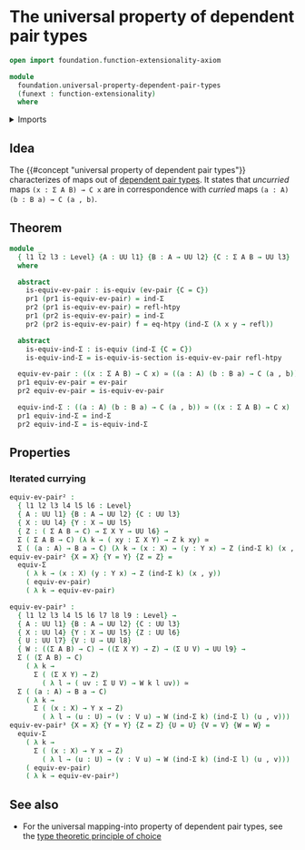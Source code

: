 # The universal property of dependent pair types

```agda
open import foundation.function-extensionality-axiom

module
  foundation.universal-property-dependent-pair-types
  (funext : function-extensionality)
  where
```

<details><summary>Imports</summary>

```agda
open import foundation.dependent-pair-types
open import foundation.function-extensionality funext

open import foundation.universe-levels

open import foundation-core.equivalences
open import foundation-core.functoriality-dependent-pair-types
open import foundation-core.homotopies
open import foundation-core.identity-types
```

</details>

## Idea

The {{#concept "universal property of dependent pair types"}} characterizes of
maps out of [dependent pair types](foundation.dependent-pair-types.md). It
states that _uncurried_ maps `(x : Σ A B) → C x` are in correspondence with
_curried_ maps `(a : A) (b : B a) → C (a , b)`.

## Theorem

```agda
module _
  { l1 l2 l3 : Level} {A : UU l1} {B : A → UU l2} {C : Σ A B → UU l3}
  where

  abstract
    is-equiv-ev-pair : is-equiv (ev-pair {C = C})
    pr1 (pr1 is-equiv-ev-pair) = ind-Σ
    pr2 (pr1 is-equiv-ev-pair) = refl-htpy
    pr1 (pr2 is-equiv-ev-pair) = ind-Σ
    pr2 (pr2 is-equiv-ev-pair) f = eq-htpy (ind-Σ (λ x y → refl))

  abstract
    is-equiv-ind-Σ : is-equiv (ind-Σ {C = C})
    is-equiv-ind-Σ = is-equiv-is-section is-equiv-ev-pair refl-htpy

  equiv-ev-pair : ((x : Σ A B) → C x) ≃ ((a : A) (b : B a) → C (a , b))
  pr1 equiv-ev-pair = ev-pair
  pr2 equiv-ev-pair = is-equiv-ev-pair

  equiv-ind-Σ : ((a : A) (b : B a) → C (a , b)) ≃ ((x : Σ A B) → C x)
  pr1 equiv-ind-Σ = ind-Σ
  pr2 equiv-ind-Σ = is-equiv-ind-Σ
```

## Properties

### Iterated currying

```agda
equiv-ev-pair² :
  { l1 l2 l3 l4 l5 l6 : Level}
  { A : UU l1} {B : A → UU l2} {C : UU l3}
  { X : UU l4} {Y : X → UU l5}
  { Z : ( Σ A B → C) → Σ X Y → UU l6} →
  Σ ( Σ A B → C) (λ k → ( xy : Σ X Y) → Z k xy) ≃
  Σ ( (a : A) → B a → C) (λ k → (x : X) → (y : Y x) → Z (ind-Σ k) (x , y))
equiv-ev-pair² {X = X} {Y = Y} {Z = Z} =
  equiv-Σ
    ( λ k → (x : X) (y : Y x) → Z (ind-Σ k) (x , y))
    ( equiv-ev-pair)
    ( λ k → equiv-ev-pair)

equiv-ev-pair³ :
  { l1 l2 l3 l4 l5 l6 l7 l8 l9 : Level} →
  { A : UU l1} {B : A → UU l2} {C : UU l3}
  { X : UU l4} {Y : X → UU l5} {Z : UU l6}
  { U : UU l7} {V : U → UU l8}
  { W : ((Σ A B) → C) → ((Σ X Y) → Z) → (Σ U V) → UU l9} →
  Σ ( (Σ A B) → C)
    ( λ k →
      Σ ( (Σ X Y) → Z)
        ( λ l → ( uv : Σ U V) → W k l uv)) ≃
  Σ ( (a : A) → B a → C)
    ( λ k →
      Σ ( (x : X) → Y x → Z)
        ( λ l → (u : U) → (v : V u) → W (ind-Σ k) (ind-Σ l) (u , v)))
equiv-ev-pair³ {X = X} {Y = Y} {Z = Z} {U = U} {V = V} {W = W} =
  equiv-Σ
    ( λ k →
      Σ ( (x : X) → Y x → Z)
        ( λ l → (u : U) → (v : V u) → W (ind-Σ k) (ind-Σ l) (u , v)))
    ( equiv-ev-pair)
    ( λ k → equiv-ev-pair²)
```

## See also

- For the universal mapping-into property of dependent pair types, see the
  [type theoretic principle of choice](foundation-core.type-theoretic-principle-of-choice.md)
